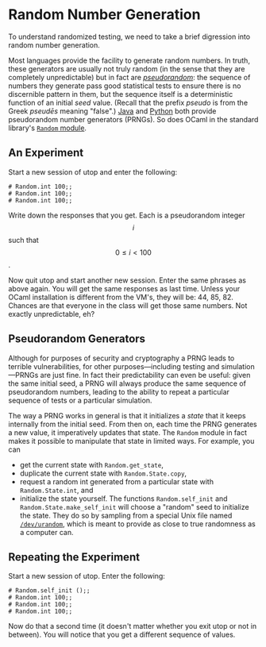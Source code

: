 # Random Number Generation

To understand randomized testing, we need to take a brief digression
into random number generation.

Most languages provide the facility to generate random numbers.  In
truth, these generators are usually not truly random (in the sense that
they are completely unpredictable) but in fact are
[*pseudorandom*][prng]:  the sequence of numbers they generate pass good
statistical tests to ensure there is no discernible pattern in them, but the
sequence itself is a deterministic function of an initial *seed* value. 
(Recall that the prefix *pseudo* is from the Greek *pseud&emacr;s* meaning "false".)
[Java][java-random] and [Python][python-random] both provide
pseudorandom number generators (PRNGs). So does OCaml in the standard library's
[`Random` module][random]. 

[prng]: https://en.wikipedia.org/wiki/Pseudorandom_number_generator
[java-random]: https://docs.oracle.com/javase/8/docs/api/java/util/Random.html
[python-random]: https://docs.python.org/3/library/random.html
[random]: http://caml.inria.fr/pub/docs/manual-ocaml/libref/Random.html

## An Experiment

Start a new session of utop and enter the following:
```
# Random.int 100;;
# Random.int 100;;
# Random.int 100;;
```
Write down the responses that you get.  Each is a pseudorandom integer $$i$$ such that
$$0 \leq i \lt 100$$.

Now quit utop and start another new session.  Enter the same phrases as above again.
You will get the same responses as last time.  Unless your OCaml installation is
different from the VM's, they will be:  44, 85, 82.  Chances are that everyone in
the class will get those same numbers.  Not exactly unpredictable, eh?

## Pseudorandom Generators

Although for purposes of security and cryptography a PRNG leads to terrible vulnerabilities,
for other purposes&mdash;including testing and simulation&mdash;PRNGs are just fine.
In fact their predictability can even be useful:  given the same initial seed, a PRNG
will always produce the same sequence of pseudorandom numbers, leading to the ability
to repeat a particular sequence of tests or a particular simulation.  

The way a PRNG works in general is that it initializes a *state* that it keeps internally
from the initial seed.  From then on, each time the PRNG generates a new value, it
imperatively updates that state.  The `Random` module in fact makes it possible to 
manipulate that state in limited ways.  For example, you can

* get the current state with `Random.get_state`, 
* duplicate the current state with `Random.State.copy`,
* request a random int generated from a particular state with
  `Random.State.int`, and
* initialize the state yourself.  The functions `Random.self_init` and
  `Random.State.make_self_init` will choose a "random" seed to initialize
  the state.  They do so by sampling from a special Unix file named
  [`/dev/urandom`][urandom], which is meant to provide as close to true
  randomness as a computer can.

[urandom]: https://en.wikipedia.org/wiki//dev/random

## Repeating the Experiment 

Start a new session of utop.  Enter the following:
```
# Random.self_init ();;
# Random.int 100;;
# Random.int 100;;
# Random.int 100;;
```

Now do that a second time (it doesn't matter whether you exit utop
or not in between).  You will notice that you get a different 
sequence of values.
